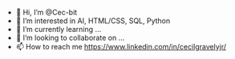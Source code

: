 - 👋 Hi, I’m @Cec-bit
- 👀 I’m interested in AI, HTML/CSS, SQL, Python
- 🌱 I’m currently learning ...
- 💞️ I’m looking to collaborate on ...
- 📫 How to reach me https://www.linkedin.com/in/cecilgravelyjr/



